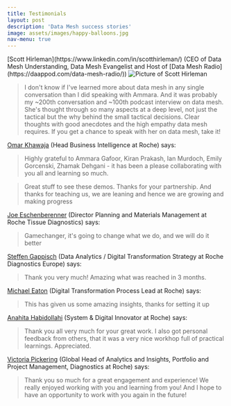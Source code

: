 ```yaml
---
title: Testimonials
layout: post
description: 'Data Mesh success stories'
image: assets/images/happy-balloons.jpg
nav-menu: true
---
```


<div markdown="1">

<div class="person" markdown="1">
[Scott Hirleman](https://www.linkedin.com/in/scotthirleman/) 
(CEO of Data Mesh Understanding, Data Mesh Evangelist and Host of [Data Mesh Radio](https://daappod.com/data-mesh-radio/))
    <span class="image small round">
        <img src="https://media.licdn.com/dms/image/D5603AQFIRYrsEKB9Vw/profile-displayphoto-shrink_400_400/0/1684693862845?e=1704931200&v=beta&t=mrKKkJP0S5-4O2MgxKgCj75ZFpGIERmiZsW-FVwX1sA" alt="Picture of Scott Hirleman" />
    </span>
</div>

> I don't know if I've learned more about data mesh in any single conversation 
> than I did speaking with Ammara. And it was probably my ~200th conversation 
> and ~100th podcast interview on data mesh. She's thought through so many 
> aspects at a deep level, not just the tactical but the why behind the small 
> tactical decisions. Clear thoughts with good anecdotes and the high empathy
> data mesh requires. If you get a chance to speak with her on data mesh, take it!
</div>


<div markdown="1">

[Omar Khawaja](https://www.linkedin.com/in/kmaomar/)
(Head Business Intelligence at Roche) says:

> Highly grateful to Ammara Gafoor, Kiran Prakash, Ian Murdoch, Emily Gorcenski,
> Zhamak Dehgani - it has been a please collaborating with you all and learning 
> so much.

> Great stuff to see these demos. Thanks for your partnership.
> And thanks for teaching us, we are leaning and hence we are growing and making progress
</div>


<div markdown="1">

[Joe Eschenberenner](https://www.linkedin.com/in/joeeschenbrenner/) 
(Director Planning and Materials Management at Roche Tissue Diagnostics) says:
> Gamechanger, it's going to change what we do, and we will do it better
</div>


<div markdown="1">

[Steffen Gappisch](https://www.linkedin.com/in/steffen-gappisch-9925564/)
(Data Analytics / Digital Transformation Strategy at Roche Diagnostics Europe) says:
> Thank you very much! Amazing what was reached in 3 months.
</div>


<div markdown="1">

[Michael Eaton](https://www.linkedin.com/in/michael-eaton-8744142/)
(Digital Transformation Process Lead at Roche) says:
> This has given us some amazing insights, thanks for setting it up
</div>


<div markdown="1">

[Anahita Habidollahi](https://www.linkedin.com/in/anahita-habibollahi-4aa7168b/)
(System & Digital Innovator at Roche) says:
> Thank you all very much for your great work. I also got personal feedback from
> others, that it was a very nice workhop full of practical learnings. Appreciated.
</div>


<div markdown="1">

[Victoria Pickering](https://www.linkedin.com/in/victoria-pickering-51268aa/)
(Global Head of Analytics and Insights, Portfolio and Project Management,
Diagnostics at Roche) says:
> Thank you so much for a great engagement and experience! We really enjoyed 
> working with you and learning from you! And I hope to have an opportunity to 
> work with you again in the future! 
</div>
